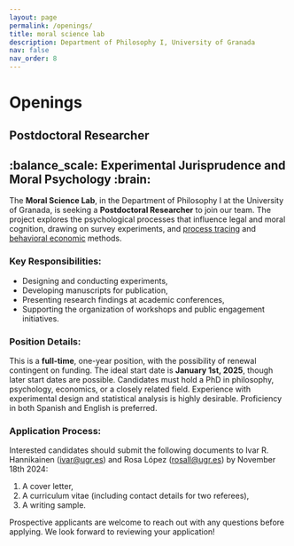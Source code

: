 ```yaml
---
layout: page
permalink: /openings/
title: moral science lab
description: Department of Philosophy I, University of Granada
nav: false
nav_order: 8
---
```


  <div class="header-bar">
    <h1>Openings</h1>
    <h2>Postdoctoral Researcher</h2>
    <h2>:balance_scale: Experimental Jurisprudence and Moral Psychology :brain:</h2>
  </div>

The **Moral Science Lab**, in the Department of Philosophy I at the University of Granada, is seeking a **Postdoctoral Researcher** to join our team. The project explores the psychological processes that influence legal and moral cognition, drawing on survey experiments, and [process tracing](https://escholarship.org/uc/item/737187j2) and [behavioral economic](https://www.pnas.org/doi/abs/10.1073/pnas.2206531119) methods.

### Key Responsibilities:

- Designing and conducting experiments,
- Developing manuscripts for publication,
- Presenting research findings at academic conferences,
- Supporting the organization of workshops and public engagement initiatives.

### Position Details:

This is a **full-time**, one-year position, with the possibility of renewal contingent on funding. The ideal start date is **January 1st, 2025**, though later start dates are possible. Candidates must hold a PhD in philosophy, psychology, economics, or a closely related field. Experience with experimental design and statistical analysis is highly desirable. Proficiency in both Spanish and English is preferred.

### Application Process:

Interested candidates should submit the following documents to Ivar R. Hannikainen ([ivar@ugr.es](mailto:ivar@ugr.es)) and Rosa López ([rosall@ugr.es](mailto:rosall@ugr.es)) by November 18th 2024:

1. A cover letter,
2. A curriculum vitae (including contact details for two referees),
3. A writing sample.

Prospective applicants are welcome to reach out with any questions before applying. We look forward to reviewing your application!
